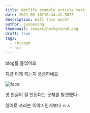 ```yaml
---
title: Netlify example article test
date: 2021-05-16T16:44:41.507Z
description: Will this work?
author: jyoonsong
thumbnail: images/background.png
draft: true
tags:
  - chicago
  - hci
---
```

blog를 들었어요

지금 이게 되는지 궁금하네요

![face](images/background.png)

앗 한글이 잘 안된다는 문제를 발견했다.

영어로 쓰라는 이야기인가보다 ㅠㅅ